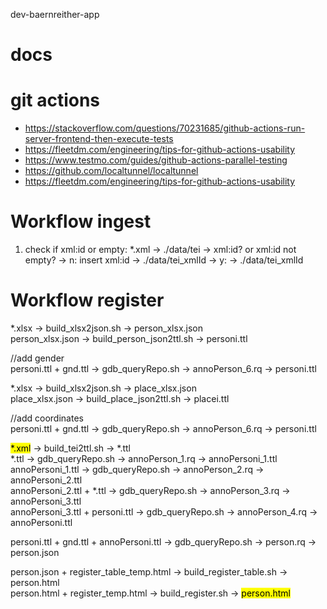 dev-baernreither-app

# docs

# git actions

- https://stackoverflow.com/questions/70231685/github-actions-run-server-frontend-then-execute-tests
- https://fleetdm.com/engineering/tips-for-github-actions-usability
- https://www.testmo.com/guides/github-actions-parallel-testing
- https://github.com/localtunnel/localtunnel
- https://fleetdm.com/engineering/tips-for-github-actions-usability

# Workflow ingest

1. check if xml:id or empty: 
*.xml -> ./data/tei -> xml:id? or xml:id not empty? 
-> n: insert xml:id -> ./data/tei_xmlId 
-> y: -> ./data/tei_xmlId
 

# Workflow register

*.xlsx -> build_xlsx2json.sh -> person_xlsx.json<br>
person_xlsx.json -> build_person_json2ttl.sh -> personi.ttl<br>

//add gender<br>
personi.ttl + gnd.ttl -> gdb_queryRepo.sh -> annoPerson_6.rq -> personi.ttl<br>

*.xlsx -> build_xlsx2json.sh -> place_xlsx.json<br>
place_xlsx.json -> build_place_json2ttl.sh -> placei.ttl<br>

//add coordinates<br>
personi.ttl + gnd.ttl -> gdb_queryRepo.sh -> annoPerson_6.rq -> personi.ttl<br>

<mark>*.xml</mark> -> build_tei2ttl.sh -> *.ttl<br>
*.ttl -> gdb_queryRepo.sh -> annoPerson_1.rq -> annoPersoni_1.ttl<br>
annoPersoni_1.ttl -> gdb_queryRepo.sh -> annoPerson_2.rq -> annoPersoni_2.ttl<br>
annoPersoni_2.ttl + *.ttl -> gdb_queryRepo.sh -> annoPerson_3.rq -> annoPersoni_3.ttl<br>
annoPersoni_3.ttl + personi.ttl -> gdb_queryRepo.sh -> annoPerson_4.rq -> annoPersoni.ttl<br>

personi.ttl + gnd.ttl + annoPersoni.ttl -> gdb_queryRepo.sh -> person.rq -> person.json<br>

person.json + register_table_temp.html -> build_register_table.sh -> person.html<br>
person.html + register_temp.html -> build_register.sh -> <mark>person.html</mark><br>
